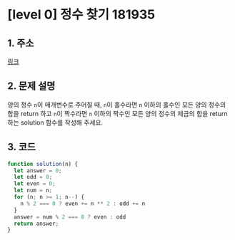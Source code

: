 # [level 0] 정수 찾기 181935
## 1. 주소
  [링크](https://school.programmers.co.kr/learn/courses/30/lessons/181935)

## 2. 문제 설명
양의 정수 `n`이 매개변수로 주어질 때, `n`이 홀수라면 `n` 이하의 홀수인 모든 양의 정수의 합을 return 하고 `n`이 짝수라면 `n` 이하의 짝수인 모든 양의 정수의 제곱의 합을 return 하는 solution 함수를 작성해 주세요.

## 3. 코드
```js
function solution(n) {
  let answer = 0;
  let odd = 0;
  let even = 0;
  let num = n;
  for (n; n >= 1; n--) {
    n % 2 === 0 ? even += n ** 2 : odd += n
  }
  answer = num % 2 === 0 ? even : odd
  return answer;
}
```